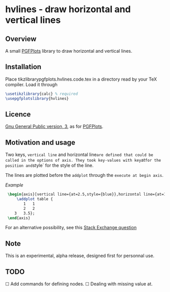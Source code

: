 # hvlines - draw horizontal and vertical lines


## Overview

A small [PGFPlots](https://ctan.org/pkg/pgfplots) library to draw horizontal and vertical lines.

## Installation

Place tikzlibrarypgfplots.hvlines.code.tex in a directory read by your TeX compiler. 
Load it through 
```latex
\usetikzlibrary{calc} % required
\usepgfplotslibrary{hvlines}
```

## Licence

[Gnu General Public version, 3](https://ctan.org/license/gpl3), as for [PGFPlots](https://ctan.org/pkg/pgfplots).

## Motivation and usage

Two keys, `vertical line` and horizontal line` are defined that could be called
in the options of axis. They took key-values with key `at` for the position and
`style` for the style of the line.

The lines are plotted before the `addplot` through the `execute at begin axis`.

*Example*
```latex
 \begin{axis}[vertical line={at=2.5,style={blue}},horizontal line={at=1.5,style={dashed,->}}]
     \addplot table {
 	    1	1
 	    2	2
 	3	3.5};
 \end{axis}
```


For an alternative possibility, see this [Stack Exchange question](https://tex.stackexchange.com/questions/240642/add-vertical-line-of-equation-x-2-and-shade-a-region-in-graph-by-pgfplots)

## Note

This is an experimental, alpha release, designed first for personnal use.

## TODO

☐ Add commands for defining nodes. 
☐ Dealing with missing value at.

